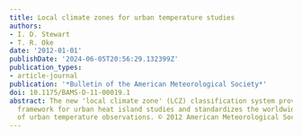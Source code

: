 ```yaml
---
title: Local climate zones for urban temperature studies
authors:
- I. D. Stewart
- T. R. Oke
date: '2012-01-01'
publishDate: '2024-06-05T20:56:29.132399Z'
publication_types:
- article-journal
publication: '*Bulletin of the American Meteorological Society*'
doi: 10.1175/BAMS-D-11-00019.1
abstract: The new 'local climate zone' (LCZ) classification system provides a research
  framework for urban heat island studies and standardizes the worldwide exchange
  of urban temperature observations. © 2012 American Meteorological Society.
---
```

